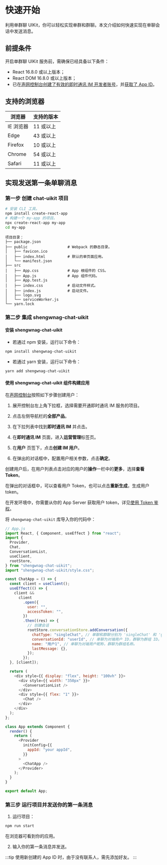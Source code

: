 # 快速开始

<Toc />

利用单群聊 UIKit，你可以轻松实现单群和群聊。本文介绍如何快速实现在单聊会话中发送消息。

## 前提条件

开启单群聊 UIKit 服务前，需确保已经具备以下条件：

- React 16.8.0 或以上版本；
- React DOM 16.8.0 或以上版本；
- 已在[声网控制台](https://console.shengwnag.com/user/login)[创建了有效的即时通讯 IM 开发者账号](/docs/sdk/web/enable_im.html#_1-登录声网控制台)，并[获取了 App ID](/docs/sdk/web/enable_im.html#_3-获取-app-id)。

## 支持的浏览器

| 浏览器    | 支持的版本 |
| --------- | ---------- |
| IE 浏览器 | 11 或以上  |
| Edge      | 43 或以上  |
| Firefox   | 10 或以上  |
| Chrome    | 54 或以上  |
| Safari    | 11 或以上  |

## 实现发送第一条单聊消息

### 第一步 创建 chat-uikit 项目

```bash
# 安装 CLI 工具。
npm install create-react-app
# 构建一个 my-app 的项目。
npx create-react-app my-app
cd my-app
```

```
项目目录：
├── package.json
├── public                  # Webpack 的静态目录。
│   ├── favicon.ico
│   ├── index.html          # 默认的单页面应用。
│   └── manifest.json
├── src
│   ├── App.css             # App 根组件的 CSS。
│   ├── App.js              # App 组件代码。
│   ├── App.test.js
│   ├── index.css           # 启动文件样式。
│   ├── index.js            # 启动文件。
│   ├── logo.svg
│   └── serviceWorker.js
└── yarn.lock
```

### 第二步 集成 shengwnag-chat-uikit

#### 安装 shengwnag-chat-uikit

- 若通过 npm 安装，运行以下命令：

```bash
npm install shengwnag-chat-uikit
```

- 若通过 yarn 安装，运行以下命令：

```bash
yarn add shengwnag-chat-uikit
```

#### 使用 shengwnag-chat-uikit 组件构建应用

在[声网控制台](https://console.shengwang.cn/overview)按照如下步骤创建用户：

1. 展开控制台左上角下拉框，选择需要开通即时通讯 IM 服务的项目。

2. 点击左侧导航栏的**全部产品**。

3. 在下拉列表中找到**即时通讯 IM** 并点击。

4. 在**即时通讯 IM** 页面，进入**运营管理**标签页。

5. 在**用户** 页签下，点击**创建 IM 用户**。

6. 在弹出的对话框中，配置用户相关参数，点击**确定**。

创建用户后，在用户列表点击对应的用户的**操作**一栏中的**更多**，选择**查看 Token**。

在弹出的对话框中，可以查看用户 Token，也可以点击**重新生成**，生成用户 token。

在开发环境中，你需要从你的 App Server 获取用户 token，详见[使用 Token 鉴权](/docs/sdk/server-side/token_authentication.html)。

将 `shengwnag-chat-uikit` 库导入你的代码中：

```javascript
// App.js
import React, { Component, useEffect } from "react";
import {
  Provider,
  Chat,
  ConversationList,
  useClient,
  rootStore,
} from "shengwnag-chat-uikit";
import "shengwnag-chat-uikit/style.css";

const ChatApp = () => {
  const client = useClient();
  useEffect(() => {
    client &&
      client
        .open({
          user: "",
          accessToken: "",
        })
        .then((res) => {
          // 创建会话
          rootStore.conversationStore.addConversation({
            chatType: "singleChat", // 单聊和群聊分别为 'singleChat' 和 'groupChat'。
            conversationId: "userId", // 单聊为对端用户 ID，群聊为群组 ID。
            name: "用户1", // 单聊为对端用户昵称，群聊为群组名称。
            lastMessage: {},
          });
        });
  }, [client]);

  return (
    <div style={{ display: "flex", height: "100vh" }}>
      <div style={{ width: "350px" }}>
        <ConversationList />
      </div>
      <div style={{ flex: "1" }}>
        <Chat />
      </div>
    </div>
  );
};

class App extends Component {
  render() {
    return (
      <Provider
        initConfig={{
          appId: "your appId",
        }}
      >
        <ChatApp />
      </Provider>
    );
  }
}

export default App;
```

### 第三步 运行项目并发送你的第一条消息

1. 运行项目：

```bash
npm run start
```

在浏览器可看到你的应用。

2. 输入你的第一条消息并发送。

:::tip
使用新创建的 App ID 时，由于没有联系人，需先添加好友。
:::

<ImageGallery>
  <ImageItem src="/images/uikit/chatuikit/web/message_first.png" title="发送第一条消息" />
</ImageGallery>
